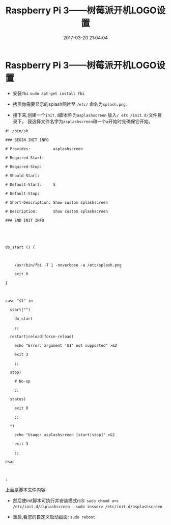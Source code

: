 ﻿---
title: Raspberry Pi 3——树莓派开机LOGO设置
date: 2017-03-20 21:04:04
tags:
- Raspberry
- LOGO 
- Linux
categories: 
- Learn
- Raspberry

---

# Raspberry Pi 3——树莓派开机LOGO设置

* 安装`fbi`
`sudo apt-get install fbi  `

* 拷贝你需要显示的splash图片至 `/etc/` 命名为`splash.png`.
* 接下来,创建一个`init.d`脚本称为`asplashscreen` 放入`/ etc /init.d/`文件目录下。
我选择文件名字为`asplashscreen`和一个`a`开始时先确保它开始。
   
``` 
#! /bin/sh  
  
### BEGIN INIT INFO  
  
# Provides:          asplashscreen  
  
# Required-Start:  
  
# Required-Stop:  
  
# Should-Start:        
  
# Default-Start:     S  
  
# Default-Stop:  
  
# Short-Description: Show custom splashscreen  
  
# Description:       Show custom splashscreen  
  
### END INIT INFO  
  
   
  
   
  
do_start () {  
  
   
  
    /usr/bin/fbi -T 1 -noverbose -a /etc/splash.png      
  
    exit 0  
  
}  
  
   
  
case "$1" in  
  
  start|"")  
  
    do_start  
  
    ;;  
  
  restart|reload|force-reload)  
  
    echo "Error: argument '$1' not supported" >&2  
  
    exit 3  
  
    ;;  
  
  stop)  
  
    # No-op  
  
    ;;  
  
  status)  
  
    exit 0  
  
    ;;  
  
  *)  
  
    echo "Usage: asplashscreen [start|stop]" >&2  
  
    exit 3  
  
    ;;  
  
esac  
  
   
  
:  
```

上面是脚本文件内容
 
* 然后使init脚本可执行并安装模式rcS:
`sudo chmod a+x /etc/init.d/asplashscreen  `
`sudo insserv /etc/init.d/asplashscreen ` 

* 重启,看您的自定义启动画面:
`sudo reboot  `





